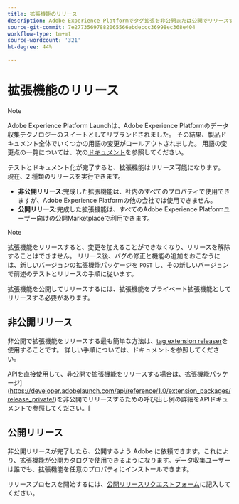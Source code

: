```yaml
---
title: 拡張機能のリリース
description: Adobe Experience Platformでタグ拡張を非公開または公開でリリースする方法について説明します。
source-git-commit: 7e27735697882065566ebdeccc36998ec368e404
workflow-type: tm+mt
source-wordcount: '321'
ht-degree: 44%

---
```


# 拡張機能のリリース

>[!NOTE]
>
>Adobe Experience Platform Launchは、Adobe Experience Platformのデータ収集テクノロジーのスイートとしてリブランドされました。 その結果、製品ドキュメント全体でいくつかの用語の変更がロールアウトされました。 用語の変更点の一覧については、次の[ドキュメント](../../term-updates.md)を参照してください。

テストとドキュメント化が完了すると、拡張機能はリリース可能になります。 現在、2 種類のリリースを実行できます。

- **非公開リリース**:完成した拡張機能は、社内のすべてのプロパティで使用できますが、Adobe Experience Platformの他の会社では使用できません。
- **公開リリース**:完成した拡張機能は、すべてのAdobe Experience Platformユーザー向けの公開Marketplaceで利用できます。

>[!NOTE]
>
>拡張機能をリリースすると、変更を加えることができなくなり、リリースを解除することはできません。  リリース後、バグの修正と機能の追加をおこなうには、新しいバージョンの拡張機能パッケージを `POST` し、その新しいバージョンで前述のテストとリリースの手順に従います。

拡張機能を公開してリリースするには、拡張機能をプライベート拡張機能としてリリースする必要があります。

## 非公開リリース

非公開で拡張機能をリリースする最も簡単な方法は、[tag extension releaser](https://www.npmjs.com/package/@adobe/reactor-releaser)を使用することです。 詳しい手順については、ドキュメントを参照してください。

APIを直接使用して、非公開で拡張機能をリリースする場合は、拡張機能パッケージ](https://developer.adobelaunch.com/api/reference/1.0/extension_packages/release_private/)を非公開でリリースするための呼び出し例の詳細をAPIドキュメントで参照してください。[

## 公開リリース

非公開リリースが完了したら、公開するよう Adobe に依頼できます。これにより、拡張機能が公開カタログで使用できるようになります。データ収集ユーザーは誰でも、拡張機能を任意のプロパティにインストールできます。

リリースプロセスを開始するには、[公開リリースリクエストフォーム](https://adobe.allegiancetech.com/cgi-bin/qwebcorporate.dll?idx=7DRB5U)に記入してください。
